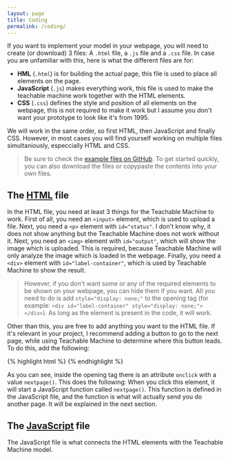 ```yaml
---
layout: page
title: Coding
permalink: /coding/
---
```

If you want to implement your model in your webpage, you will need to create (or download) 3 files: A `.html` file, a `.js` file and a `.css` file. In case you are unfamiliar with this, here is what the different files are for:

- **HML** (`.html`) is for building the actual page, this file is used to place all elements on the page.
- **JavaScript** (`.js`) makes everything work, this file is used to make the teachable machine work together with the HTML elements.
- **CSS** (`.css`) defines the style and position of all elements on the webpage, this is not required to make it work but I assume you don't want your prototype to look like it's from 1995.

We will work in the same order, so first HTML, then JavaScript and finally CSS. However, in most cases you will find yourself working on multiple files simultaniously, especcially HTML and CSS.

> Be sure to check the [example files on GitHub](https://github.com/JochemV01/Teachable_Machine). To get started quickly, you can also download the files or copypaste the contents into your own files.

## The [HTML](https://raw.githubusercontent.com/JochemV01/Teachable_Machine/main/example.html) file
In the HTML file, you need at least 3 things for the Teachable Machine to work. First of all, you need an `<input>` element, which is used to upload a file. Next, you need a `<p>` element with `id="status"`. I don't know why, it does not show anything but the Teachable Machine does not work without it. Next, you need an `<img>` element with `id="output"`, which will show the image which is uploaded. This is required, because Teachable Machine will only analyze the image which is loaded in the webpage. Finally, you need a `<div>` element with `id="label-container"`, which is used by Teachable Machine to show the result. 

> However, if you don't want some or any of the required elements to be shown on your webpage, you can hide them if you want. All you need to do is add `style="display: none;"` to the opening tag (for example: `<div id="label-container" style="display: none;"></div>`). As long as the element is present in the code, it will work.

Other than this, you are free to add anything you want to the HTML file. If it's relevant in your project, I recommend adding a button to go to the next page, while using Teachable Machine to determine where this button leads. To do this, add the following:

{% highlight html %}
<button class="nav-button" type="button" onclick="nextpage()" style="display: none;">
Next Page
</button>
{% endhighlight %}

As you can see, inside the opening tag there is an attribute `onclick` with a value `nextpage()`. This does the following: When you click this element, it will start a JavaScript function called `nextpage()`. This function is defined in the JavaScript file, and the function is what will actually send you do another page. It will be explained in the next section.

## The [JavaScript](https://raw.githubusercontent.com/JochemV01/Teachable_Machine/main/Teachable-machine-script.js) file
The JavaScript file is what connects the HTML elements with the Teachable Machine model. 